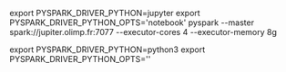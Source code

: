 
export PYSPARK_DRIVER_PYTHON=jupyter
export PYSPARK_DRIVER_PYTHON_OPTS='notebook'
pyspark --master spark://jupiter.olimp.fr:7077 --executor-cores 4 --executor-memory 8g

export PYSPARK_DRIVER_PYTHON=python3
export PYSPARK_DRIVER_PYTHON_OPTS=''


